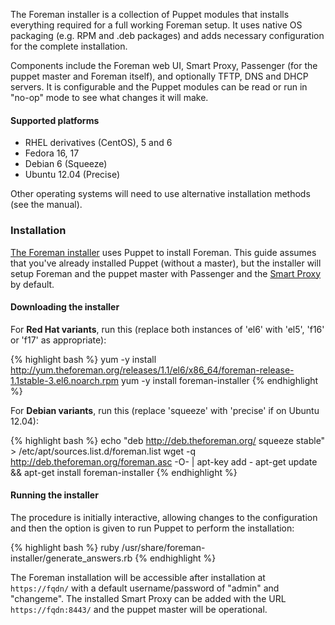 
The Foreman installer is a collection of Puppet modules that installs everything required for a full working Foreman setup.  It uses native OS packaging (e.g. RPM and .deb packages) and adds necessary configuration for the complete installation.

Components include the Foreman web UI, Smart Proxy, Passenger (for the puppet master and Foreman itself), and optionally TFTP, DNS and DHCP servers.  It is configurable and the Puppet modules can be read or run in "no-op" mode to see what changes it will make.

#### Supported platforms
* RHEL derivatives (CentOS), 5 and 6
* Fedora 16, 17
* Debian 6 (Squeeze)
* Ubuntu 12.04 (Precise)

Other operating systems will need to use alternative installation methods (see the manual).

### Installation
[The Foreman installer](https://github.com/theforeman/foreman-installer) uses Puppet to install Foreman. This guide assumes that you've already installed Puppet (without a master), but the installer will setup Foreman and the puppet master with Passenger and the [Smart Proxy](https://github.com/theforeman/smart-proxy) by default.

#### Downloading the installer

For **Red Hat variants**, run this (replace both instances of 'el6' with 'el5', 'f16' or 'f17' as appropriate):

{% highlight bash %}
yum -y install http://yum.theforeman.org/releases/1.1/el6/x86_64/foreman-release-1.1stable-3.el6.noarch.rpm
yum -y install foreman-installer
{% endhighlight %}

For **Debian variants**, run this (replace 'squeeze' with 'precise' if on Ubuntu 12.04):

{% highlight bash %}
echo "deb http://deb.theforeman.org/ squeeze stable" > /etc/apt/sources.list.d/foreman.list
wget -q http://deb.theforeman.org/foreman.asc -O- | apt-key add -
apt-get update && apt-get install foreman-installer
{% endhighlight %}

#### Running the installer

The procedure is initially interactive, allowing changes to the configuration and then the option is given to run Puppet to perform the installation:

{% highlight bash %}
ruby /usr/share/foreman-installer/generate_answers.rb
{% endhighlight %}

The Foreman installation will be accessible after installation at `https://fqdn/` with a default username/password of "admin" and "changeme".  The installed Smart Proxy can be added with the URL `https://fqdn:8443/` and the puppet master will be operational.
